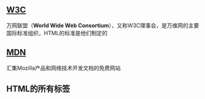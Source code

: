 ## [W3C](https://www.w3.org/)

万网联盟（**World Wide Web Consortium**），又称W3C理事会，是万维网的主要国际标准组织，HTML的标准是他们制定的

## [MDN](https://developer.mozilla.org/zh-CN/)

汇集Mozilla产品和网络技术开发文档的免费网站

## HTML的所有标签



